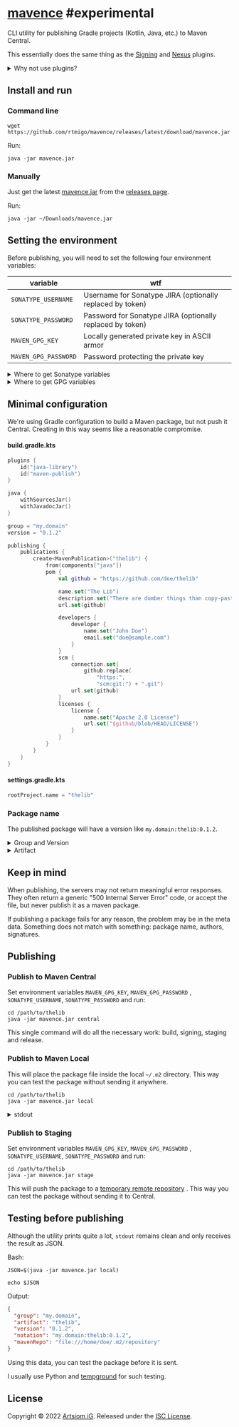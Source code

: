 # [mavence](https://github.com/rtmigo/mavence) #experimental

CLI utility for publishing Gradle projects (Kotlin, Java, etc.) to Maven
Central.

This essentially does the same thing as
the [Signing](https://docs.gradle.org/current/userguide/signing_plugin.html) and
[Nexus](https://github.com/gradle-nexus/publish-plugin) plugins.

<details><summary>Why not use plugins?</summary>

- Building locally
- Publishing somewhere

These tasks are almost unrelated.

By placing publishing logic in a build script, you make the foundation of the
project complex, big and ugly.

However, we still use some Gradle plugins. The `maven-publish` creates, i.e.
builds a local copy of the Maven package.

</details>

## Install and run

### Command line

```
wget https://github.com/rtmigo/mavence/releases/latest/download/mavence.jar
```

Run:

```
java -jar mavence.jar
```

### Manually

Just get the
latest [mavence.jar](https://github.com/rtmigo/mavence/releases/latest/download/mavence.jar)
from the [releases page](https://github.com/rtmigo/mavence/releases).

Run:

```
java -jar ~/Downloads/mavence.jar
```

## Setting the environment

Before publishing, you will need to set the following four environment
variables:

| variable             | wtf                                                       |
|----------------------|-----------------------------------------------------------|
| `SONATYPE_USERNAME`  | Username for Sonatype JIRA (optionally replaced by token) |
| `SONATYPE_PASSWORD`  | Password for Sonatype JIRA (optionally replaced by token) |
| `MAVEN_GPG_KEY`      | Locally generated private key in ASCII armor              |  
| `MAVEN_GPG_PASSWORD` | Password protecting the private key                       |

<details><summary>Where to get Sonatype variables</summary>

[Register](https://getstream.io/blog/publishing-libraries-to-mavencentral-2021/#registering-a-sonatype-account)
on the [Sonatype Jira](https://issues.sonatype.org/secure/Dashboard.jspa)
and chat with bots, 🤪 until they **verify** that you can publish a package.
That gives you `SONATYPE_USERNAME` and `SONATYPE_PASSWORD` you can use for
publishing.

Additionally, you
can [generate tokens](https://central.sonatype.org/publish/manage-user/#generate-token-on-nxrm-servers)
to use them instead of the username and password (tokens are safer). The
tokens can be placed in the same `SONATYPE_USERNAME` and `SONATYPE_PASSWORD` and
do not require other changes.

**May the Google be with you.**

</details>

<details><summary>Where to get GPG variables</summary>

### Generate key

It gives you `MAVEN_GPG_PASSWORD`.

```bash
$ gpg --gen-key
```

`gpg` will interactively prompt you to choose a password for the new key. It is
this password that should later be placed in the variable `MAVEN_GPG_PASSWORD`.

### See your private key

It gives you `MAVEN_GPG_KEY`.

```bash
$ gpg --list-keys
```

```
pub   rsa3072 2022-10-18 [SC]
      1292EC426424C9BA0A581EE060C994FDCD3CADBD       << this is the ID
uid           [ultimate] John Doe <doe@example.com>
sub   rsa3072 2022-10-18 [E]
```

```bash
$ gpg --export-secret-keys --armor 1292EC426424C9BA0A581EE060C994FDCD3CADBD
```

```
-----BEGIN PGP PRIVATE KEY BLOCK-----

lQWGBGNOko0BDACzxxMh4EwjlOBRuV94reQglPp5Chzdw4yJHKBYffGGCy27nmde
Q05nuVbGJvHqv6jF1+zRNMIEKS/Ioa1C4jenEe0j3boGM2IgjHtPq7WuOeSR2ErX
...

-----END PGP PRIVATE KEY BLOCK-----
```

Or put it directly to `MAVEN_GPG_KEY` environment variable (Bash):

```bash
$ MAVEN_GPG_KEY=$(gpg --export-secret-keys --armor 1292EC426424C9BA0A581EE060C994FDCD3CADBD)

$ export MAVEN_GPG_KEY 
```

### Send the public key to [a keyserver](https://unix.stackexchange.com/a/692097)

You won't come back to this again, but it will be important for the servers when
publishing the package.

```bash
$ gpg --list-keys
```

```
pub   rsa3072 2022-10-18 [SC]
      1292EC426424C9BA0A581EE060C994FDCD3CADBD       << this is the ID
uid           [ultimate] John Doe <doe@example.com>
sub   rsa3072 2022-10-18 [E]
```

```bash
$ gpg --keyserver hkps://keys.openpgp.org --send-keys 1292EC426424C9BA0A581EE060C994FDCD3CADBD
```

Some servers will just store the key. Some may require prior email verification.
Some servers disappear. You have to choose the right one for the moment.

</details>

## Minimal configuration

We're using Gradle configuration to build a Maven package, but not push
it Central. Creating in this way seems like a reasonable compromise.

#### build.gradle.kts

```kotlin
plugins {
    id("java-library")
    id("maven-publish")
}

java {
    withSourcesJar()
    withJavadocJar()
}

group = "my.domain"
version = "0.1.2"

publishing {
    publications {
        create<MavenPublication>("thelib") {
            from(components["java"])
            pom {
                val github = "https://github.com/doe/thelib"

                name.set("The Lib")
                description.set("There are dumber things than copy-pasting")
                url.set(github)

                developers {
                    developer {
                        name.set("John Doe")
                        email.set("doe@sample.com")
                    }
                }
                scm {
                    connection.set(
                        github.replace(
                            "https:",
                            "scm:git:") + ".git")
                    url.set(github)
                }
                licenses {
                    license {
                        name.set("Apache 2.0 License")
                        url.set("$github/blob/HEAD/LICENSE")
                    }
                }
            }
        }
    }
}
```

#### settings.gradle.kts

```kotlin
rootProject.name = "thelib"
```

### Package name

The published package will have a version like `my.domain:thelib:0.1.2`.

<details><summary>Group and Version</summary>

It is the first and third part of `my.domain:thelib:0.1.2`,
i.e. `my.domain`
and `0.1.2`.

They can be defined in `build.gradle.kts` like that:

```kotlin
group = "my.domain"
version = "0.1.2"
```

</details>

<details><summary>Artifact</summary>

It is the second part of `my.domain:thelib:0.1.2`, i.e. `thelib`.

`mavence` takes it
from [archivesBaseName](https://docs.gradle.org/current/dsl/org.gradle.api.Project.html#org.gradle.api.Project:archivesBaseName)
Gradle property.

#### If we release the root project:

```
thelib/                   <<< dir name will be the artifact name 
    src/
    build.gradle.kts
    settings.gradle.kts   <<< unless redefined here
```

The redefine the root project name, add the following:

```kotlin
// settings.gradle.kts

rootProject.name = "newname"
```     

#### If we release a subproject:

```
myrootproject/ 
    thelib/               <<< dir name will be the artifact name
        src/
        build.gradle.kts
    settings.gradle.kts    
```

</details>

## Keep in mind

When publishing, the servers may not return meaningful error responses. They
often return a generic "500 Internal Server Error" code, or accept the file, but
never publish it as a maven package.

If publishing a package fails for any reason, the problem may be in the meta
data. Something does not match with something: package name, authors,
signatures.

## Publishing

### Publish to Maven Central

Set environment variables `MAVEN_GPG_KEY`, `MAVEN_GPG_PASSWORD`
, `SONATYPE_USERNAME`, `SONATYPE_PASSWORD` and run:

```
cd /path/to/thelib
java -jar mavence.jar central
```

This single command will do all the necessary work: build, signing, staging
and release.

### Publish to Maven Local

This will place the package file inside the local `~/.m2` directory. This way
you can
test the package without sending it anywhere.

```
cd /path/to/thelib
java -jar mavence.jar local
```

<details><summary>stdout</summary>

```
{
  "group": "my.domain",
  "artifact": "thelib",
  "version": "0.1.2",
  "notation": "my.domain:thelib:0.1.2",
  "mavenRepo": "file:///home/doe/.m2/repository"
}
```

</details>

### Publish to Staging

Set environment variables `MAVEN_GPG_KEY`, `MAVEN_GPG_PASSWORD`
, `SONATYPE_USERNAME`, `SONATYPE_PASSWORD` and run:

```
cd /path/to/thelib
java -jar mavence.jar stage
```

This will push the package to
a [temporary remote repository](https://s01.oss.sonatype.org/content/repositories/)
.
This way you can test the package without sending it to Central.

## Testing before publishing

Although the utility prints quite a lot, `stdout` remains clean and only
receives the result as JSON.

Bash:

```
JSON=$(java -jar mavence.jar local)

echo $JSON
```

Output:

```json
{
  "group": "my.domain",
  "artifact": "thelib",
  "version": "0.1.2",
  "notation": "my.domain:thelib:0.1.2",
  "mavenRepo": "file:///home/doe/.m2/repository"
}
```

Using this data, you can test the package before it is sent.

I usually use Python and [tempground](https://pypi.org/project/tempground/) for
such testing.

## License

Copyright © 2022 [Artsiom iG](https://github.com/rtmigo).
Released under the [ISC License](LICENSE).
